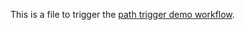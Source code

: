 This is a file to trigger the [path trigger demo workflow](https://github.com/aatmmr/playground-public/blob/main/.github/workflows/path-trigger-demo.yml).
